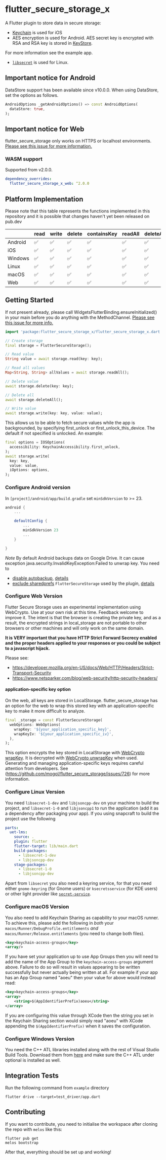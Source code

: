 # flutter_secure_storage_x

A Flutter plugin to store data in secure storage:

- [Keychain](https://developer.apple.com/library/content/documentation/Security/Conceptual/keychainServConcepts/01introduction/introduction.html#//apple_ref/doc/uid/TP30000897-CH203-TP1) is used for iOS
- AES encryption is used for Android. AES secret key is encrypted with RSA and RSA key is stored in [KeyStore](https://developer.android.com/training/articles/keystore.html).

For more information see the example app.
- [`libsecret`](https://wiki.gnome.org/Projects/Libsecret) is used for Linux.

## Important notice for Android

DataStore support has been available since v10.0.0. When using DataStore, set the options as follows.

```dart
AndroidOptions _getAndroidOptions() => const AndroidOptions(
  dataStore: true,
);
```

## Important notice for Web

flutter_secure_storage only works on HTTPS or localhost environments. [Please see this issue for more information.](https://github.com/mogol/flutter_secure_storage/issues/320#issuecomment-976308930)

### WASM support

Supported from v2.0.0.

```yaml
dependency_overrides:
  flutter_secure_storage_x_web: ^2.0.0
```

## Platform Implementation

Please note that this table represents the functions implemented in this repository and it is possible that changes haven't yet been released on pub.dev

|         | read               | write              | delete             | containsKey        | readAll            | deleteAll          | isCupertinoProtectedDataAvailable | onCupertinoProtectedDataAvailabilityChanged |
|---------|--------------------|--------------------|--------------------|--------------------|--------------------|--------------------|-----------------------------------|---------------------------------------------|
| Android | :white_check_mark: | :white_check_mark: | :white_check_mark: | :white_check_mark: | :white_check_mark: | :white_check_mark: |                                   |
| iOS     | :white_check_mark: | :white_check_mark: | :white_check_mark: | :white_check_mark: | :white_check_mark: | :white_check_mark: | :white_check_mark:                | :white_check_mark:                          |
| Windows | :white_check_mark: | :white_check_mark: | :white_check_mark: | :white_check_mark: | :white_check_mark: | :white_check_mark: |                                   |
| Linux   | :white_check_mark: | :white_check_mark: | :white_check_mark: | :white_check_mark: | :white_check_mark: | :white_check_mark: |                                   |
| macOS   | :white_check_mark: | :white_check_mark: | :white_check_mark: | :white_check_mark: | :white_check_mark: | :white_check_mark: | :white_check_mark:                | :white_check_mark: (on macOS 12 and newer)  |
| Web     | :white_check_mark: | :white_check_mark: | :white_check_mark: | :white_check_mark: | :white_check_mark: | :white_check_mark: |                                   |

## Getting Started

If not present already, please call WidgetsFlutterBinding.ensureInitialized() in your main before you do anything with the MethodChannel. [Please see this issue  for more info.](https://github.com/mogol/flutter_secure_storage/issues/336)

```dart
import 'package:flutter_secure_storage_x/flutter_secure_storage_x.dart';

// Create storage
final storage = FlutterSecureStorage();

// Read value
String value = await storage.read(key: key);

// Read all values
Map<String, String> allValues = await storage.readAll();

// Delete value
await storage.delete(key: key);

// Delete all
await storage.deleteAll();

// Write value
await storage.write(key: key, value: value);
```

This allows us to be able to fetch secure values while the app is backgrounded, by specifying first_unlock or first_unlock_this_device. The default if not specified is unlocked.
An example:

```dart
final options = IOSOptions(
  accessibility: KeychainAccessibility.first_unlock,
);
await storage.write(
  key: key,
  value: value,
  iOptions: options,
);
```

### Configure Android version

In `[project]/android/app/build.gradle` set `minSdkVersion` to >= 23.

```groovy
android {
    ...

    defaultConfig {
        ...
        minSdkVersion 23
        ...
    }

}
```

_Note_ By default Android backups data on Google Drive. It can cause exception java.security.InvalidKeyException:Failed to unwrap key.
You need to

- [disable autobackup](https://developer.android.com/guide/topics/data/autobackup#EnablingAutoBackup), [details](https://github.com/mogol/flutter_secure_storage/issues/13#issuecomment-421083742)
- [exclude sharedprefs](https://developer.android.com/guide/topics/data/autobackup#IncludingFiles) `FlutterSecureStorage` used by the plugin, [details](https://github.com/mogol/flutter_secure_storage/issues/43#issuecomment-471642126)

### Configure Web Version

Flutter Secure Storage uses an experimental implementation using WebCrypto. Use at your own risk at this time. Feedback welcome to improve it. The intent is that the browser is creating the private key, and as a result, the encrypted strings in local_storage are not portable to other browsers or other machines and will only work on the same domain.

**It is VERY important that you have HTTP Strict Forward Secrecy enabled and the proper headers applied to your responses or you could be subject to a javascript hijack.**

Please see:

- https://developer.mozilla.org/en-US/docs/Web/HTTP/Headers/Strict-Transport-Security
- https://www.netsparker.com/blog/web-security/http-security-headers/

#### application-specific key option

On the web, all keys are stored in LocalStorage. flutter_secure_storage has an option for the web to wrap this stored key with an application-specific key to make it more difficult to analyze.

```dart
final _storage = const FlutterSecureStorage(
  webOptions: WebOptions(
    wrapKey: '${your_application_specific_key}',
    wrapKeyIv: '${your_application_specific_iv}',
  ),
);
```

This option encrypts the key stored in LocalStorage with [WebCrypto wrapKey](https://developer.mozilla.org/en-US/docs/Web/API/SubtleCrypto/wrapKey). It is decrypted with [WebCrypto unwrapKey](https://developer.mozilla.org/en-US/docs/Web/API/SubtleCrypto/unwrapKey) when used.
Generating and managing application-specific keys requires careful attention from developers. See (https://github.com/mogol/flutter_secure_storage/issues/726) for more information.

### Configure Linux Version

You need `libsecret-1-dev` and `libjsoncpp-dev` on your machine to build the project, and `libsecret-1-0` and `libjsoncpp1` to run the application (add it as a dependency after packaging your app). If you using snapcraft to build the project use the following

```yaml
parts:
  uet-lms:
    source: .
    plugin: flutter
    flutter-target: lib/main.dart
    build-packages:
      - libsecret-1-dev
      - libjsoncpp-dev
    stage-packages:
      - libsecret-1-0
      - libjsoncpp-dev
```

Apart from `libsecret` you also need a keyring service, for that you need either `gnome-keyring` (for Gnome users) or `ksecretsservice` (for KDE users) or other light provider like [`secret-service`](https://github.com/yousefvand/secret-service).

### Configure macOS Version

You also need to add Keychain Sharing as capability to your macOS runner. To achieve this, please add the following in *both* your `macos/Runner/DebugProfile.entitlements` *and* `macos/Runner/Release.entitlements` (you need to change both files).

```xml
<key>keychain-access-groups</key>
<array/>
```

If you have set your application up to use App Groups then you will need to add the name of the App Group to the `keychain-access-groups` argument above. Failure to do so will result in values appearing to be written successfully but never actually being written at all. For example if your app has an App Group named "aoeu" then your value for above would instead read:

```xml
<key>keychain-access-groups</key>
<array>
	<string>$(AppIdentifierPrefix)aoeu</string>
</array>
```

If you are configuring this value through XCode then the string you set in the Keychain Sharing section would simply read "aoeu" with XCode appending the `$(AppIdentifierPrefix)` when it saves the configuration.

### Configure Windows Version

You need the C++ ATL libraries installed along with the rest of Visual Studio Build Tools. Download them from [here](https://visualstudio.microsoft.com/downloads/?q=build+tools) and make sure the C++ ATL under optional is installed as well.

## Integration Tests

Run the following command from `example` directory

```shell
flutter drive --target=test_driver/app.dart
```

## Contributing

If you want to contribute, you need to initialise the workspace after cloning the repo with `melos` like this:

```shell
flutter pub get
melos bootstrap
```

After that, everything should be set up and working!
